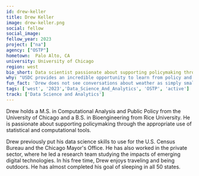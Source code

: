 ```yaml
---
id: drew-keller
title: Drew Keller
image: drew-keller.png
social: fellow
social_image:
fellow_year: 2023
project: ["na"]
agency: ["OSTP"]
hometown:  Palo Alto, CA
university: University of Chicago
region: west
bio_short: Data scientist passionate about supporting policymaking through the appropriate use of statistical and computational tools
why: "USDC provides an incredible opportunity to learn from policy and data experts while making a positive impact on our government."
fun_fact: 'Drew does not see conversations about weather as simply small talk — he has a strong amateur interest in meteorology and loves discussing clouds!'
tags: ['west', '2023','Data_Science_And_Analytics', 'OSTP', 'active']
track: ['Data Science and Analytics']
---
```


Drew holds a M.S. in Computational Analysis and Public Policy from the University of Chicago and a B.S. in Bioengineering from Rice University. He is passionate about supporting policymaking through the appropriate use of statistical and computational tools. 

Drew previously put his data science skills to use for the U.S. Census Bureau and the Chicago Mayor's Office. He has also worked in the private sector, where he led a research team studying the impacts of emerging digital technologies. In his free time, Drew enjoys traveling and being outdoors. He has almost completed his goal of sleeping in all 50 states.
